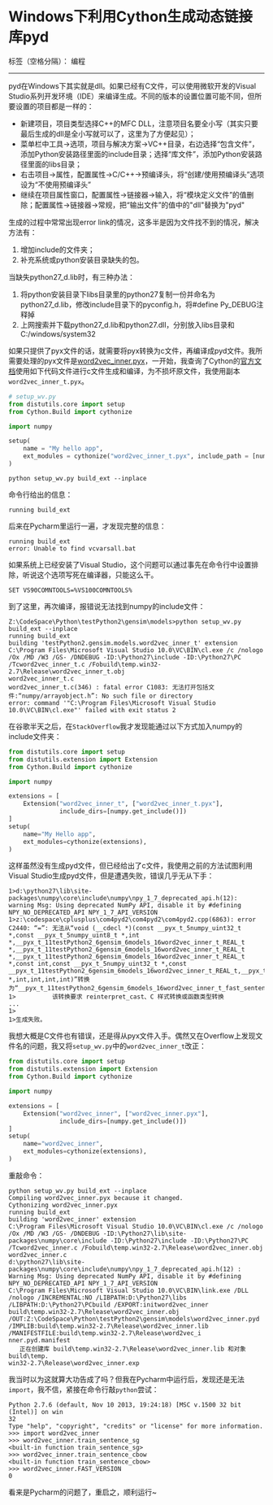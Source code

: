 # Windows下利用Cython生成动态链接库pyd

标签（空格分隔）： 编程

---

pyd在Windows下其实就是dll。如果已经有C文件，可以使用微软开发的Visual Studio系列开发环境（IDE）来编译生成。不同的版本的设置位置可能不同，但所要设置的项目都是一样的：

 * 新建项目，项目类型选择C++的MFC DLL，注意项目名要全小写（其实只要最后生成的dll是全小写就可以了，这里为了方便起见）；
 * 菜单栏中工具->选项，项目与解决方案->VC++目录，右边选择“包含文件”，添加Python安装路径里面的include目录；选择“库文件”，添加Python安装路径里面的libs目录；
 * 右击项目->属性，配置属性->C/C++->预编译头，将“创建/使用预编译头”选项设为“不使用预编译头”
 * 继续在项目属性窗口，配置属性->链接器->输入，将“模块定义文件”的值删除；配置属性->链接器->常规，把“输出文件”的值中的"dll"替换为"pyd"

生成的过程中常常出现error link的情况，这多半是因为文件找不到的情况，解决方法有：

 1. 增加include的文件夹；
 2. 补充系统或python安装目录缺失的包。

当缺失python27_d.lib时，有三种办法：

 1. 将python安装目录下libs目录里的python27复制一份并命名为python27_d.lib，修改include目录下的pyconfig.h，将#define Py_DEBUG注释掉
 2. 上网搜索并下载python27_d.lib和python27.dll，分别放入libs目录和C:/windows/system32

如果只提供了pyx文件的话，就需要将pyx转换为c文件，再编译成pyd文件。我所需要处理的pyx文件是[word2vec_inner.pyx](https://github.com/piskvorky/gensim/blob/develop/gensim/models/word2vec_inner.pyx)，一开始，我查询了Cython的[官方文档](http://docs.cython.org/src/reference/compilation.html)使用如下代码文件进行c文件生成和编译，为不损坏原文件，我使用副本`word2vec_inner_t.pyx`。
```python
# setup_wv.py
from distutils.core import setup
from Cython.Build import cythonize

import numpy

setup(
    name = "My hello app",
    ext_modules = cythonize("word2vec_inner_t.pyx", include_path = [numpy.get_include()]),
)
```
```
python setup_wv.py build_ext --inplace
```
命令行给出的信息：
```
running build_ext
```
后来在Pycharm里运行一遍，才发现完整的信息：
```
running build_ext
error: Unable to find vcvarsall.bat
```
如果系统上已经安装了Visual Studio，这个问题可以通过事先在命令行中设置排除，听说这个选项写死在编译器，只能这么干。
```
SET VS90COMNTOOLS=%VS100COMNTOOLS%
```
到了这里，再次编译，报错说无法找到numpy的include文件：
```
Z:\CodeSpace\Python\testPython2\gensim\models>python setup_wv.py build_ext --inplace
running build_ext
building 'testPython2.gensim.models.word2vec_inner_t' extension
C:\Program Files\Microsoft Visual Studio 10.0\VC\BIN\cl.exe /c /nologo /Ox /MD /W3 /GS- /DNDEBUG -ID:\Python27\include -ID:\Python27\PC /Tcword2vec_inner_t.c /Fobuild\temp.win32-2.7\Release\word2vec_inner_t.obj
word2vec_inner_t.c
word2vec_inner_t.c(346) : fatal error C1083: 无法打开包括文件:“numpy/arrayobject.h”: No such file or directory
error: command '"C:\Program Files\Microsoft Visual Studio 10.0\VC\BIN\cl.exe"' failed with exit status 2
```
在谷歌半天之后，在`StackOverflow`我才发现能通过以下方式加入numpy的include文件夹：
```python
from distutils.core import setup
from distutils.extension import Extension
from Cython.Build import cythonize

import numpy

extensions = [
    Extension("word2vec_inner_t", ["word2vec_inner_t.pyx"],
              include_dirs=[numpy.get_include()])
]
setup(
    name="My Hello app",
    ext_modules=cythonize(extensions),
)
```
这样虽然没有生成pyd文件，但已经给出了c文件，我使用之前的方法试图利用Visual Studio生成pyd文件，但是遭遇失败，错误几乎无从下手：
```
1>d:\python27\lib\site-packages\numpy\core\include\numpy\npy_1_7_deprecated_api.h(12): warning Msg: Using deprecated NumPy API, disable it by #defining NPY_NO_DEPRECATED_API NPY_1_7_API_VERSION
1>z:\codespace\cplusplus\com4pyd2\com4pyd2\com4pyd2.cpp(6863): error C2440: “=”: 无法从“void (__cdecl *)(const __pyx_t_5numpy_uint32_t *,const __pyx_t_5numpy_uint8_t *,int *,__pyx_t_11testPython2_6gensim_6models_16word2vec_inner_t_REAL_t *,__pyx_t_11testPython2_6gensim_6models_16word2vec_inner_t_REAL_t *,__pyx_t_11testPython2_6gensim_6models_16word2vec_inner_t_REAL_t *,const int,const __pyx_t_5numpy_uint32_t *,const __pyx_t_11testPython2_6gensim_6models_16word2vec_inner_t_REAL_t,__pyx_t_11testPython2_6gensim_6models_16word2vec_inner_t_REAL_t *,int,int,int,int)”转换为“__pyx_t_11testPython2_6gensim_6models_16word2vec_inner_t_fast_sentence_cbow_hs_ptr”
1>          该转换要求 reinterpret_cast、C 样式转换或函数类型转换
...
1>
1>生成失败。
```

我想大概是C文件也有错误，还是得从pyx文件入手。偶然又在Overflow上发现文件名的问题，我又将`setup_wv.py`中的`word2vec_inner_t`改正：
```python
from distutils.core import setup
from distutils.extension import Extension
from Cython.Build import cythonize

import numpy

extensions = [
    Extension("word2vec_inner", ["word2vec_inner.pyx"],
              include_dirs=[numpy.get_include()])
]
setup(
    name="word2vec_inner",
    ext_modules=cythonize(extensions),
)
```
重敲命令：
```
python setup_wv.py build_ext --inplace
Compiling word2vec_inner.pyx because it changed.
Cythonizing word2vec_inner.pyx
running build_ext
building 'word2vec_inner' extension
C:\Program Files\Microsoft Visual Studio 10.0\VC\BIN\cl.exe /c /nologo /Ox /MD /W3 /GS- /DNDEBUG -ID:\Python27\lib\site-packages\numpy\core\include -ID:\Python27\include -ID:\Python27\PC /Tcword2vec_inner.c /Fobuild\temp.win32-2.7\Release\word2vec_inner.obj
word2vec_inner.c
d:\python27\lib\site-packages\numpy\core\include\numpy\npy_1_7_deprecated_api.h(12) : Warning Msg: Using deprecated NumPy API, disable it by #defining NPY_NO_DEPRECATED_API NPY_1_7_API_VERSION
C:\Program Files\Microsoft Visual Studio 10.0\VC\BIN\link.exe /DLL /nologo /INCREMENTAL:NO /LIBPATH:D:\Python27\libs /LIBPATH:D:\Python27\PCbuild /EXPORT:initword2vec_inner build\temp.win32-2.7\Release\word2vec_inner.obj /OUT:Z:\CodeSpace\Python\testPython2\gensim\models\word2vec_inner.pyd /IMPLIB:build\temp.win32-2.7\Release\word2vec_inner.lib /MANIFESTFILE:build\temp.win32-2.7\Release\word2vec_i
nner.pyd.manifest
   正在创建库 build\temp.win32-2.7\Release\word2vec_inner.lib 和对象 build\temp.
win32-2.7\Release\word2vec_inner.exp
```
我当时以为这就算大功告成了吗？但我在Pycharm中运行后，发现还是无法`import`，我不信，紧接在命令行敲`python`尝试：
```
Python 2.7.6 (default, Nov 10 2013, 19:24:18) [MSC v.1500 32 bit (Intel)] on win
32
Type "help", "copyright", "credits" or "license" for more information.
>>> import word2vec_inner
>>> word2vec_inner.train_sentence_sg
<built-in function train_sentence_sg>
>>> word2vec_inner.train_sentence_cbow
<built-in function train_sentence_cbow>
>>> word2vec_inner.FAST_VERSION
0
```
看来是Pycharm的问题了，重启之，顺利运行~
